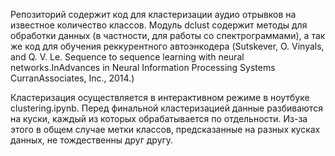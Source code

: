 Репозиторий содержит код для кластеризации аудио отрывков на известное количество классов.
Модуль dclust содержит методы для обработки данных (в частности, для работы со спектрограммами),
а так же код для обучения реккурентного автоэнкодера
(Sutskever, O. Vinyals, and Q. V. Le.
Sequence to sequence learning with neural networks.InAdvances  in  Neural  Information  Processing  Systems
CurranAssociates, Inc., 2014.)

Кластеризация осуществляется в интерактивном режиме в ноутбуке clustering.ipynb.
Перед финальной кластеризацией данные разбиваются на куски, каждый из которых обрабатывается по отдельности.
Из-за этого в общем случае метки классов, предсказанные на разных кусках данных, не тождественны друг другу.
